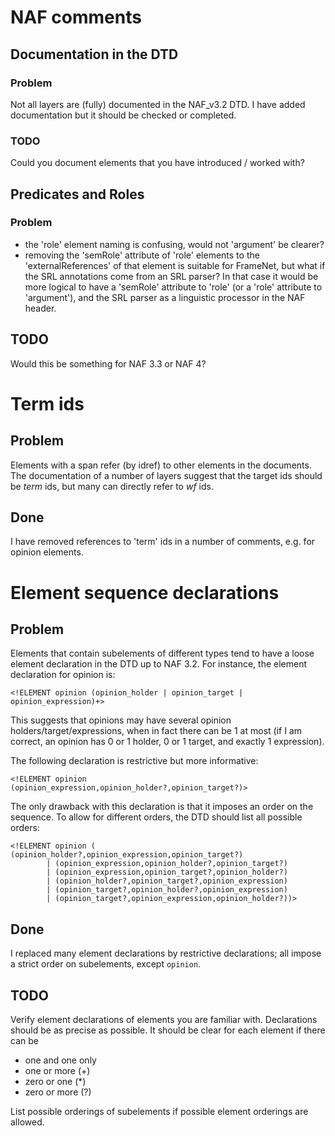# NAF comments

## Documentation in the DTD
### Problem
Not all layers are (fully) documented in the NAF_v3.2 DTD.
I have added documentation but it should be checked or completed.

### TODO
Could you document elements that you have introduced / worked with?

## Predicates and Roles

### Problem
* the 'role' element naming is confusing, would not 'argument' be clearer?
* removing the 'semRole' attribute of 'role' elements to the 'externalReferences' of that element is suitable for FrameNet,
but what if the SRL annotations come from an SRL parser? In that case it would be more logical to have a 'semRole' attribute to 'role'
(or a 'role' attribute to 'argument'), and the SRL parser as a linguistic processor in the NAF header.

## TODO
Would this be something for NAF 3.3 or NAF 4?

# Term ids
## Problem
Elements with a span refer (by idref) to other elements in the documents. The documentation of a number of layers
suggest that the target ids should be *term* ids, but many can directly refer to *wf* ids.

## Done
I have removed references to 'term' ids in a number of comments, e.g. for opinion elements.

# Element sequence declarations
## Problem
Elements that contain subelements of different types tend to have a loose element declaration in the DTD up to NAF 3.2.
For instance, the element declaration for opinion is:
```
<!ELEMENT opinion (opinion_holder | opinion_target | opinion_expression)+>
```
This suggests that opinions may have several opinion holders/target/expressions, when in fact
there can be 1 at most (if I am correct, an opinion has 0 or 1 holder, 0 or 1 target, and exactly 1 expression).

The following declaration is restrictive but more informative:
```
<!ELEMENT opinion (opinion_expression,opinion_holder?,opinion_target?)>
```
The only drawback with this declaration is that it imposes an order on the sequence.
To allow for different orders, the DTD should list all possible orders:
```
<!ELEMENT opinion ( (opinion_holder?,opinion_expression,opinion_target?)
		| (opinion_expression,opinion_holder?,opinion_target?)
		| (opinion_expression,opinion_target?,opinion_holder?)
		| (opinion_holder?,opinion_target?,opinion_expression)
		| (opinion_target?,opinion_holder?,opinion_expression)
		| (opinion_target?,opinion_expression,opinion_holder?))>
```

## Done
I replaced many element declarations by restrictive declarations; all impose a strict order on subelements, except `opinion`.

## TODO
Verify element declarations of elements you are familiar with. Declarations should be as precise as possible. It should be clear for each element if there can be

  * one and one only
  * one or more (+)
  * zero or one (*)
  * zero or more (?)

List possible orderings of subelements if possible element orderings are allowed.

